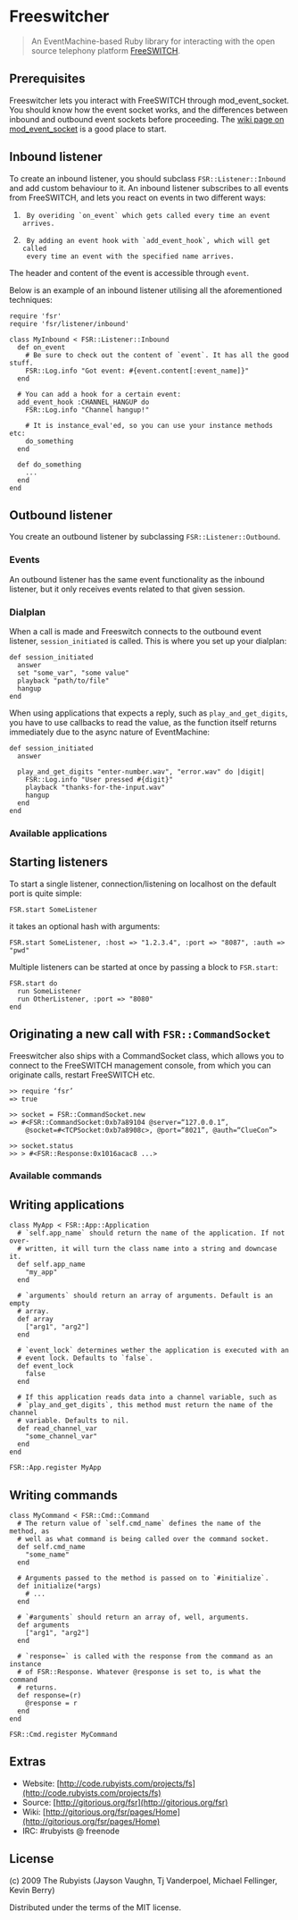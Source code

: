 # Freeswitcher

> An EventMachine-based Ruby library for interacting with the open source 
> telephony platform [FreeSWITCH](http://www.freeswitch.org).

## Prerequisites

Freeswitcher lets you interact with FreeSWITCH through mod_event_socket. You
should know how the event socket works, and the differences between inbound and
outbound event sockets before proceeding. The
[wiki page on mod_event_socket](http://wiki.freeswitch.org/wiki/Event_Socket) is
a good place to start.

## Inbound listener

To create an inbound listener, you should subclass `FSR::Listener::Inbound` and
add custom behaviour to it. An inbound listener subscribes to all events from
FreeSWITCH, and lets you react on events in two different ways:

1.      By overiding `on_event` which gets called every time an event arrives.

2.      By adding an event hook with `add_event_hook`, which will get called
        every time an event with the specified name arrives.

The header and content of the event is accessible through `event`.

Below is an example of an inbound listener utilising all the aforementioned
techniques:

    require 'fsr'
    require 'fsr/listener/inbound'

    class MyInbound < FSR::Listener::Inbound
      def on_event
        # Be sure to check out the content of `event`. It has all the good stuff.
        FSR::Log.info "Got event: #{event.content[:event_name]}"
      end
     
      # You can add a hook for a certain event:
      add_event_hook :CHANNEL_HANGUP do
        FSR::Log.info "Channel hangup!"
     
        # It is instance_eval'ed, so you can use your instance methods etc:
        do_something
      end
     
      def do_something
        ...
      end
    end

## Outbound listener

You create an outbound listener by subclassing `FSR::Listener::Outbound`. 

### Events

An outbound listener has the same event functionality as the inbound listener,
but it only receives events related to that given session.

### Dialplan

When a call is made and Freeswitch connects to the outbound event listener,
`session_initiated` is called. This is where you set up your dialplan:

    def session_initiated
      answer
      set "some_var", "some value"
      playback "path/to/file"
      hangup
    end

When using applications that expects a reply, such as `play_and_get_digits`,
you have to use callbacks to read the value, as the function itself returns
immediately due to the async nature of EventMachine:

    def session_initiated
      answer

      play_and_get_digits "enter-number.wav", "error.wav" do |digit|
        FSR::Log.info "User pressed #{digit}"
        playback "thanks-for-the-input.wav"
        hangup
      end
    end

### Available applications

## Starting listeners

To start a single listener, connection/listening on localhost on the default
port is quite simple:

    FSR.start SomeListener

it takes an optional hash with arguments:

    FSR.start SomeListener, :host => "1.2.3.4", :port => "8087", :auth => "pwd"

Multiple listeners can be started at once by passing a block to `FSR.start`:

    FSR.start do
      run SomeListener
      run OtherListener, :port => "8080"
    end

## Originating a new call with `FSR::CommandSocket`

Freeswitcher also ships with a CommandSocket class, which allows you to connect
to the FreeSWITCH management console, from which you can originate calls,
restart FreeSWITCH etc.

    >> require ‘fsr’
    => true
    
    >> socket = FSR::CommandSocket.new
    => #<FSR::CommandSocket:0xb7a89104 @server=“127.0.0.1”,
        @socket=#<TCPSocket:0xb7a8908c>, @port=“8021”, @auth=“ClueCon”>
    
    >> socket.status
    >> > #<FSR::Response:0x1016acac8 ...>

### Available commands

## Writing applications

    class MyApp < FSR::App::Application
      # `self.app_name` should return the name of the application. If not over-
      # written, it will turn the class name into a string and downcase it.
      def self.app_name
        "my_app"
      end

      # `arguments` should return an array of arguments. Default is an empty
      # array.
      def array
        ["arg1", "arg2"]
      end

      # `event_lock` determines wether the application is executed with an
      # event lock. Defaults to `false`.
      def event_lock
        false
      end

      # If this application reads data into a channel variable, such as 
      # `play_and_get_digits`, this method must return the name of the channel
      # variable. Defaults to nil.
      def read_channel_var
        "some_channel_var"
      end
    end
    
    FSR::App.register MyApp

## Writing commands

    class MyCommand < FSR::Cmd::Command
      # The return value of `self.cmd_name` defines the name of the method, as
      # well as what command is being called over the command socket.
      def self.cmd_name
        "some_name"
      end

      # Arguments passed to the method is passed on to `#initialize`.
      def initialize(*args)
        # ...
      end

      # `#arguments` should return an array of, well, arguments.
      def arguments
        ["arg1", "arg2"]
      end

      # `response=` is called with the response from the command as an instance
      # of FSR::Response. Whatever @response is set to, is what the command
      # returns.
      def response=(r)
        @response = r
      end
    end

    FSR::Cmd.register MyCommand

## Extras

* Website: [http://code.rubyists.com/projects/fs](http://code.rubyists.com/projects/fs)
* Source: [http://gitorious.org/fsr](http://gitorious.org/fsr)
* Wiki: [http://gitorious.org/fsr/pages/Home](http://gitorious.org/fsr/pages/Home)
* IRC: #rubyists @ freenode

## License

(c) 2009 The Rubyists (Jayson Vaughn, Tj Vanderpoel, Michael Fellinger, Kevin Berry) 

Distributed under the terms of the MIT license.
